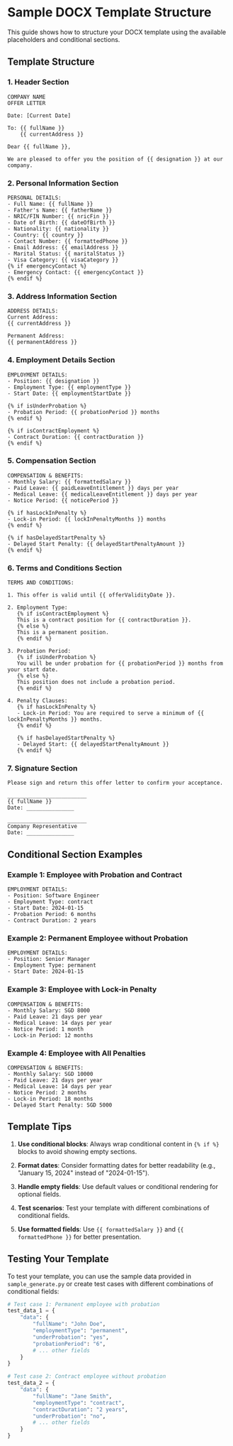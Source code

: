 # Sample DOCX Template Structure

This guide shows how to structure your DOCX template using the available placeholders and conditional sections.

## Template Structure

### 1. Header Section
```
COMPANY NAME
OFFER LETTER

Date: [Current Date]

To: {{ fullName }}
    {{ currentAddress }}

Dear {{ fullName }},

We are pleased to offer you the position of {{ designation }} at our company.
```

### 2. Personal Information Section
```
PERSONAL DETAILS:
- Full Name: {{ fullName }}
- Father's Name: {{ fatherName }}
- NRIC/FIN Number: {{ nricFin }}
- Date of Birth: {{ dateOfBirth }}
- Nationality: {{ nationality }}
- Country: {{ country }}
- Contact Number: {{ formattedPhone }}
- Email Address: {{ emailAddress }}
- Marital Status: {{ maritalStatus }}
- Visa Category: {{ visaCategory }}
{% if emergencyContact %}
- Emergency Contact: {{ emergencyContact }}
{% endif %}
```

### 3. Address Information Section
```
ADDRESS DETAILS:
Current Address:
{{ currentAddress }}

Permanent Address:
{{ permanentAddress }}
```

### 4. Employment Details Section
```
EMPLOYMENT DETAILS:
- Position: {{ designation }}
- Employment Type: {{ employmentType }}
- Start Date: {{ employmentStartDate }}

{% if isUnderProbation %}
- Probation Period: {{ probationPeriod }} months
{% endif %}

{% if isContractEmployment %}
- Contract Duration: {{ contractDuration }}
{% endif %}
```

### 5. Compensation Section
```
COMPENSATION & BENEFITS:
- Monthly Salary: {{ formattedSalary }}
- Paid Leave: {{ paidLeaveEntitlement }} days per year
- Medical Leave: {{ medicalLeaveEntitlement }} days per year
- Notice Period: {{ noticePeriod }}

{% if hasLockInPenalty %}
- Lock-in Period: {{ lockInPenaltyMonths }} months
{% endif %}

{% if hasDelayedStartPenalty %}
- Delayed Start Penalty: {{ delayedStartPenaltyAmount }}
{% endif %}
```

### 6. Terms and Conditions Section
```
TERMS AND CONDITIONS:

1. This offer is valid until {{ offerValidityDate }}.

2. Employment Type:
   {% if isContractEmployment %}
   This is a contract position for {{ contractDuration }}.
   {% else %}
   This is a permanent position.
   {% endif %}

3. Probation Period:
   {% if isUnderProbation %}
   You will be under probation for {{ probationPeriod }} months from your start date.
   {% else %}
   This position does not include a probation period.
   {% endif %}

4. Penalty Clauses:
   {% if hasLockInPenalty %}
   - Lock-in Period: You are required to serve a minimum of {{ lockInPenaltyMonths }} months.
   {% endif %}
   
   {% if hasDelayedStartPenalty %}
   - Delayed Start: {{ delayedStartPenaltyAmount }}
   {% endif %}
```

### 7. Signature Section
```
Please sign and return this offer letter to confirm your acceptance.

_________________________
{{ fullName }}
Date: _______________

_________________________
Company Representative
Date: _______________
```

## Conditional Section Examples

### Example 1: Employee with Probation and Contract
```
EMPLOYMENT DETAILS:
- Position: Software Engineer
- Employment Type: contract
- Start Date: 2024-01-15
- Probation Period: 6 months
- Contract Duration: 2 years
```

### Example 2: Permanent Employee without Probation
```
EMPLOYMENT DETAILS:
- Position: Senior Manager
- Employment Type: permanent
- Start Date: 2024-01-15
```

### Example 3: Employee with Lock-in Penalty
```
COMPENSATION & BENEFITS:
- Monthly Salary: SGD 8000
- Paid Leave: 21 days per year
- Medical Leave: 14 days per year
- Notice Period: 1 month
- Lock-in Period: 12 months
```

### Example 4: Employee with All Penalties
```
COMPENSATION & BENEFITS:
- Monthly Salary: SGD 10000
- Paid Leave: 21 days per year
- Medical Leave: 14 days per year
- Notice Period: 2 months
- Lock-in Period: 18 months
- Delayed Start Penalty: SGD 5000
```

## Template Tips

1. **Use conditional blocks**: Always wrap conditional content in `{% if %}` blocks to avoid showing empty sections.

2. **Format dates**: Consider formatting dates for better readability (e.g., "January 15, 2024" instead of "2024-01-15").

3. **Handle empty fields**: Use default values or conditional rendering for optional fields.

4. **Test scenarios**: Test your template with different combinations of conditional fields.

5. **Use formatted fields**: Use `{{ formattedSalary }}` and `{{ formattedPhone }}` for better presentation.

## Testing Your Template

To test your template, you can use the sample data provided in `sample_generate.py` or create test cases with different combinations of conditional fields:

```python
# Test case 1: Permanent employee with probation
test_data_1 = {
    "data": {
        "fullName": "John Doe",
        "employmentType": "permanent",
        "underProbation": "yes",
        "probationPeriod": "6",
        # ... other fields
    }
}

# Test case 2: Contract employee without probation
test_data_2 = {
    "data": {
        "fullName": "Jane Smith",
        "employmentType": "contract",
        "contractDuration": "2 years",
        "underProbation": "no",
        # ... other fields
    }
}
``` 